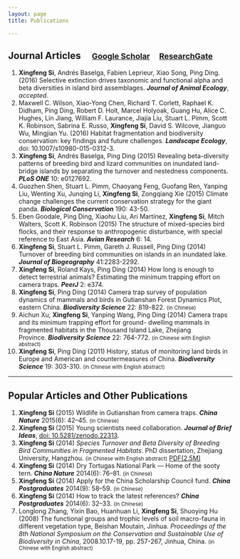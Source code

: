 ```yaml
---
layout: page
title: Publications

---
```



## Journal Articles     <small>[**Google Scholar**](http://scholar.google.com/citations?user=wI1qfPsAAAAJ&hl=en)     [**ResearchGate**](https://www.researchgate.net/profile/Xingfeng_Si)</small>

1. **Xingfeng Si**, Andrés Baselga, Fabien Leprieur, Xiao Song, Ping Ding. (2016) Selective extinction drives taxonomic and functional alpha and beta diversities in island bird assemblages. ***Journal of Animal Ecology***, *accepted*.
1. Maxwell C. Wilson, Xiao-Yong Chen, Richard T. Corlett, Raphael K. Didham, Ping Ding, Robert D. Holt, Marcel Holyoak, Guang Hu, Alice C. Hughes, Lin Jiang, William F. Laurance, Jiajia Liu, Stuart L. Pimm, Scott K. Robinson, Sabrina E. Russo, **Xingfeng Si**, David S. Wilcove, Jianguo Wu, Mingjian Yu. (2016) Habitat fragmentation and biodiversity conservation: key findings and future challenges. ***Landscape Ecology***, doi: 10.1007/s10980-015-0312-3.
1. **Xingfeng Si**, Andrés Baselga, Ping Ding (2015) Revealing beta-diversity patterns of breeding bird and lizard communities on inundated land-bridge islands by separating the turnover and nestedness components. ***PLoS ONE*** 10: e0127692.
1. Guozhen Shen, Stuart L. Pimm, Chaoyang Feng, Guofang Ren, Yanping Liu, Wenting Xu, Junqing Li, **Xingfeng Si**, Zongqiang Xie (2015) Climate change challenges the current conservation strategy for the giant panda. ***Biological Conservation*** 190: 43-50.
1. Eben Goodale, Ping Ding, Xiaohu Liu, Ari Martínez, **Xingfeng Si**, Mitch Walters, Scott K. Robinson (2015) The structure of mixed-species bird flocks, and their response to anthropogenic disturbance, with special reference to East Asia. ***Avian Research*** 6: 14.
1. **Xingfeng Si**, Stuart L. Pimm, Gareth J. Russell, Ping Ding (2014) Turnover of breeding bird communities on islands in an inundated lake. ***Journal of Biogeography*** 41:2283-2292.
1. **Xingfeng Si**, Roland Kays, Ping Ding (2014) How long is enough to detect terrestrial animals? Estimating the minimum trapping effort on camera traps. ***PeerJ*** 2: e374.
1. **Xingfeng Si**, Ping Ding (2014) Camera trap survey of population dynamics of mammals and birds in Gutianshan Forest Dynamics Plot, eastern China. ***Biodiversity Science*** 22: 819-822. <small>(in Chinese)</small>
1. Aichun Xu, **Xingfeng Si**, Yanping Wang, Ping Ding (2014) Camera traps and its minimum trapping effort for ground- dwelling mammals in fragmented habitats in the Thousand Island Lake, Zhejiang Province. ***Biodiversity Science*** 22: 764-772. <small>(in Chinese with English abstract)</small>
1. **Xingfeng Si**, Ping Ding (2011) History, status of monitoring land birds in Europe and American and countermeasures of China. ***Biodiversity Science*** 19: 303-310. <small>(in Chinese with English abstract)</small>

---


## Popular Articles and Other Publications

1. **Xingfeng Si** (2015) Wildlife in Gutianshan from camera traps. ***China Nature*** 2015(6): 42–45. <small>(in Chinese)</small>
1. **Xingfeng Si** (2015) Young scientists need collaboration. ***Journal of Brief Ideas***, [doi: 10.5281/zenodo.22313](https://zenodo.org/record/22313).
1. **Xingfeng Si** (2014) *Species Turnover and Beta Diversity of Breeding Bird Communities in Fragmented Habitats*. PhD dissertation, Zhejiang University, Hangzhou. <small>(in Chinese with English abstract)</small> [PDF(2.5M)](http://sixf.org/files/articles/Si2014.pdf)
1. **Xingfeng Si** (2014) Dry Tortugas National Park — Home of the sooty tern. ***China Nature*** 2014(6): 76–81. <small>(in Chinese)</small>
1. **Xingfeng Si** (2014) Apply for the China Scholarship Council fund. ***China Postgraduates*** 2014(9): 58–59. <small>(in Chinese)</small>
1. **Xingfeng Si** (2014) How to track the latest references? ***China Postgraduates*** 2014(6): 32–33. <small>(in Chinese)</small>
1. Longlong Zhang, Yixin Bao, Huanhuan Li, **Xingfeng Si**, Shuoying Hu (2008) The functional groups and trophic levels of soil macro-fauna in different vegetation type, Beishan Moutain, Jinhua. *Proceedings of the 8th National Symposium on the Conservation and Sustainable Use of Biodiversity in China*, 2008.10.17-19, pp. 257-267, Jinhua, China. <small>(in Chinese with English abstract)</small>